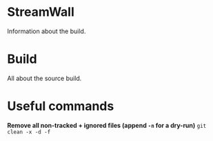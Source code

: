 # StreamWall

Information about the build.


# Build

All about the source build.


# Useful commands

**Remove all non-tracked + ignored files (append `-n` for a dry-run)**
`git clean -x -d -f`

